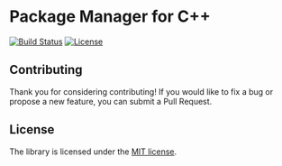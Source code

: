 # Package Manager for C++

[![Build Status](https://travis-ci.org/mleczek/cbuilder.svg)](https://travis-ci.org/mleczek/cbuilder)
[![License](http://img.shields.io/:license-mit-blue.svg)](http://doge.mit-license.org)

## Contributing

Thank you for considering contributing! If you would like to fix a bug or propose a new feature, you can submit a Pull Request.

## License

The library is licensed under the [MIT license](https://opensource.org/licenses/MIT).